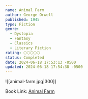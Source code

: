 ```yaml
---
name: Animal Farm
author: George Orwell
published: 1945
type: Fiction
genre:
  - Dystopia
  - Fantasy
  - Classics
  - Literary Fiction
rating: 🌕🌕🌕🌕🌕
status: Completed
date: 2024-06-18 17:53:13 -0500
updated: 2024-06-18 17:54:38 -0500
---
```


![[animal-farm.jpg|300]]

Book Link: [Animal Farm](https://www.goodreads.com/book/show/170448.Animal_Farm)
